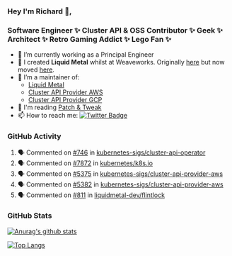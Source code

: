 ### Hey I'm Richard 👋, 

<h3 align="left">Software Engineer ✨ Cluster API & OSS Contributor ✨ Geek ✨ Architect ✨ Retro Gaming Addict ✨ Lego Fan ✨</h3>

- 🔭 I’m currently working as a Principal Engineer
- 📯 I created **Liquid Metal** whilst at Weaveworks. Originally [here](https://github.com/weaveworks-liquidmetal) but now moved [here](https://github.com/liquidmetal-dev).
- 👯 I’m a maintainer of:
  -  [Liquid Metal](https://github.com/liquidmetal-dev)
  -  [Cluster API Provider AWS](https://github.com/kubernetes-sigs/cluster-api-provider-aws)
  -  [Cluster API Provider GCP](https://github.com/kubernetes-sigs/cluster-api-provider-gcp)
- 💬 I'm reading [Patch & Tweak](https://bjooks.com/products/patch-tweak-exploring-modular-synthesis)
- 📫 How to reach me: [![Twitter Badge](https://img.shields.io/badge/-@fruit_case-00acee?style=flat&logo=Twitter&logoColor=white)](https://twitter.com/intent/follow?screen_name=fruit_case "Follow on Twitter")

### GitHub Activity 

<!--START_SECTION:activity-->
1. 🗣 Commented on [#746](https://github.com/kubernetes-sigs/cluster-api-operator/pull/746#issuecomment-2719231340) in [kubernetes-sigs/cluster-api-operator](https://github.com/kubernetes-sigs/cluster-api-operator)
2. 🗣 Commented on [#7872](https://github.com/kubernetes/k8s.io/pull/7872#issuecomment-2718579924) in [kubernetes/k8s.io](https://github.com/kubernetes/k8s.io)
3. 🗣 Commented on [#5375](https://github.com/kubernetes-sigs/cluster-api-provider-aws/pull/5375#issuecomment-2718500796) in [kubernetes-sigs/cluster-api-provider-aws](https://github.com/kubernetes-sigs/cluster-api-provider-aws)
4. 🗣 Commented on [#5382](https://github.com/kubernetes-sigs/cluster-api-provider-aws/pull/5382#issuecomment-2713997269) in [kubernetes-sigs/cluster-api-provider-aws](https://github.com/kubernetes-sigs/cluster-api-provider-aws)
5. 🗣 Commented on [#811](https://github.com/liquidmetal-dev/flintlock/issues/811#issuecomment-2713048186) in [liquidmetal-dev/flintlock](https://github.com/liquidmetal-dev/flintlock)
<!--END_SECTION:activity-->

### GitHub Stats

[![Anurag's github stats](https://github-readme-stats.vercel.app/api?username=richardcase&count_private=true&show_icons=true)](https://github.com/anuraghazra/github-readme-stats)

[![Top Langs](https://github-readme-stats.vercel.app/api/top-langs/?username=richardcase&hide=html&layout=compact)](https://github.com/anuraghazra/github-readme-stats)
